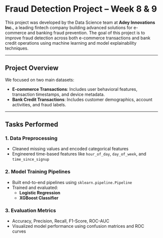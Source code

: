 # Fraud Detection Project – Week 8 & 9

This project was developed by the Data Science team at **Adey Innovations Inc.**, a leading fintech company building advanced solutions for e-commerce and banking fraud prevention. The goal of this project is to improve fraud detection across both e-commerce transactions and bank credit operations using machine learning and model explainability techniques.

---

## Project Overview

We focused on two main datasets:

- **E-commerce Transactions**: Includes user behavioral features, transaction timestamps, and device metadata.
- **Bank Credit Transactions**: Includes customer demographics, account activities, and fraud labels.

---

## Tasks Performed

### 1. Data Preprocessing
- Cleaned missing values and encoded categorical features
- Engineered time-based features like `hour_of_day`, `day_of_week`, and `time_since_signup`

### 2. Model Training Pipelines
- Built end-to-end pipelines using `sklearn.pipeline.Pipeline`
- Trained and evaluated:
  - **Logistic Regression**
  - **XGBoost Classifier**

### 3. Evaluation Metrics
- Accuracy, Precision, Recall, F1-Score, ROC-AUC
- Visualized model performance using confusion matrices and ROC curves


